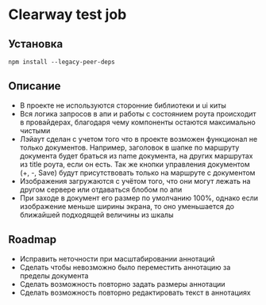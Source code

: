 # Clearway test job

## Установка
```
npm install --legacy-peer-deps
```
## Описание
- В проекте не используются сторонние библиотеки и ui киты
- Вся логика запросов в апи и работы с состоянием роута происходит в провайдерах, благодаря чему компоненты остаются максимально чистыми
- Лэйаут сделан с учетом того что в проекте возможен функционал не только документов. Например, заголовок в шапке по маршруту документа будет браться из 
name документа, на других маршрутах из title роута, если он есть. Так же кнопки управления документом (+, -, Save) будут присутствовать 
только на маршруте с документом
- Изображения загружаются с учётом того, что они могут лежать на другом сервере или отдаваться блобом по апи
- При заходе в документ его размер по умолчанию 100%, однако если изображение меньше ширины экрана, то оно уменьшается до ближайшей подходящей 
величины из шкалы

## Roadmap
- Исправить неточности при масштабировании аннотаций
- Сделать чтобы невозможно было переместить аннотацию за пределы документа
- Сделать возможность повторно задать размеры аннотации
- Сделать возможность повторно редактировать текст в аннотациях
